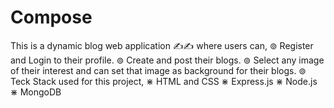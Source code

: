# Compose
This is a dynamic blog web application ✍✍ where users can,
⊚ Register and Login to their profile.
⊚ Create and post their blogs.
⊚ Select any image of their interest and can set that image as background for their blogs.
⊚ Teck Stack used for this project,
    ⋇ HTML and CSS
    ⋇ Express.js
    ⋇ Node.js
    ⋇ MongoDB
